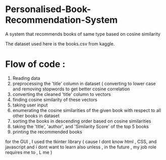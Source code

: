 # Personalised-Book-Recommendation-System


A system that recommends books of same type based on cosine similarity

The dataset used here is the books.csv from kaggle.


# Flow of code :
1) Reading data
2) preprocessing the 'title'  column in dataset ( converting to lower case and removing stopwords to get better cosine correlation
3) converting the cleaned 'title' column to vectors
4) finding cosine similarity of these vectors
5) taking user input
6) enumerating the cosine similarities of the given book with respect to all other books in dataset
7) sorting the books in descending order based on cosine similarities
8) taking the 'title', 'author', and 'Similarity Score' of the top 5 books
9) printing the recommended books

for the GUI , I used the tkinter library ( cause I dont know html , CSS, and javascript and i dont want to learn also  unless , in the future , my job role requires me to , 
L me )


